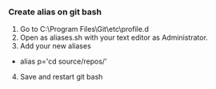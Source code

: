 ### Create alias on git bash

1. Go to C:\Program Files\Git\etc\profile.d
2. Open as aliases.sh with your text editor as Administrator.
3. Add your new aliases
  - alias p='cd source/repos/'
4. Save and restart git bash